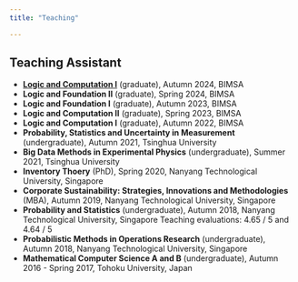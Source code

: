 ```yaml
---
title: "Teaching"

---
```

##  Teaching Assistant
- **[Logic and Computation I](http://hep.tsinghua.edu.cn/~liwj/)** (graduate), Autumn 2024, BIMSA
- **Logic and Foundation II** (graduate), Spring 2024, BIMSA
- **Logic and Foundation I** (graduate), Autumn 2023, BIMSA
- **Logic and Computation II** (graduate), Spring 2023, BIMSA
- **Logic and Computation I** (graduate), Autumn 2022, BIMSA
- **Probability, Statistics and Uncertainty in Measurement** (undergraduate), Autumn 2021, Tsinghua University
- **Big Data Methods in Experimental Physics** (undergraduate), Summer 2021, Tsinghua University
- **Inventory Thoery** (PhD), Spring 2020, Nanyang Technological University, Singapore
- **Corporate Sustainability: Strategies, Innovations and Methodologies** (MBA), Autumn 2019, Nanyang Technological University, Singapore
- **Probability and Statistics** (undergraduate), Autumn 2018, Nanyang Technological University, Singapore
  Teaching evaluations: 4.65 / 5 and 4.64 / 5
- **Probabilistic Methods in Operations Research** (undergraduate), Autumn 2018, Nanyang Technological University, Singapore
- **Mathematical Computer Science A and B** (undergraduate), Autumn 2016 - Spring 2017, Tohoku University, Japan
